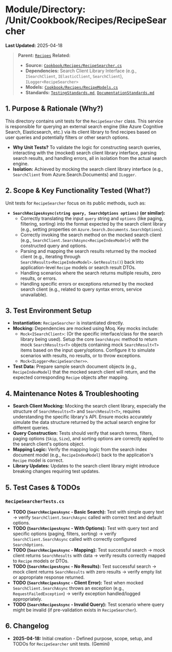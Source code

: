 # Module/Directory: /Unit/Cookbook/Recipes/RecipeSearcher

**Last Updated:** 2025-04-18

> **Parent:** [`Recipes`](../README.md)
> **Related:**
> * **Source:** [`Cookbook/Recipes/RecipeSearcher.cs`](../../../../../api-server/Cookbook/Recipes/RecipeSearcher.cs)
> * **Dependencies:** Search Client Library Interface (e.g., `ISearchClient`, `IElasticClient`, `SearchClient`), `ILogger<RecipeSearcher>`
> * **Models:** [`Cookbook/Recipes/RecipeModels.cs`](../../../../../api-server/Cookbook/Recipes/RecipeModels.cs)
> * **Standards:** [`TestingStandards.md`](../../../../../Docs/Development/TestingStandards.md), [`DocumentationStandards.md`](../../../../../Docs/Development/DocumentationStandards.md)

## 1. Purpose & Rationale (Why?)

This directory contains unit tests for the `RecipeSearcher` class. This service is responsible for querying an external search engine (like Azure Cognitive Search, Elasticsearch, etc.) via its client library to find recipes based on user queries and potentially filters or other search options.

* **Why Unit Tests?** To validate the logic for constructing search queries, interacting with the (mocked) search client library interface, parsing search results, and handling errors, all in isolation from the actual search engine.
* **Isolation:** Achieved by mocking the search client library interface (e.g., `SearchClient` from Azure.Search.Documents) and `ILogger`.

## 2. Scope & Key Functionality Tested (What?)

Unit tests for `RecipeSearcher` focus on its public methods, such as:

* **`SearchRecipesAsync(string query, SearchOptions options)` (or similar):**
    * Correctly translating the input `query` string and `options` (like paging, filtering, sorting) into the format expected by the search client library (e.g., setting properties on `Azure.Search.Documents.SearchOptions`).
    * Correctly invoking the search method on the mocked search client (e.g., `SearchClient.SearchAsync<RecipeIndexModel>`) with the constructed query and options.
    * Parsing and mapping the search results returned by the mocked client (e.g., iterating through `SearchResults<RecipeIndexModel>.GetResults()`) back into application-level `Recipe` models or search result DTOs.
    * Handling scenarios where the search returns multiple results, zero results, or errors.
    * Handling specific errors or exceptions returned by the mocked search client (e.g., related to query syntax errors, service unavailable).

## 3. Test Environment Setup

* **Instantiation:** `RecipeSearcher` is instantiated directly.
* **Mocking:** Dependencies are mocked using Moq. Key mocks include:
    * `Mock<ISearchClient>`: (Or the specific interface/class for the search library being used). Setup the core `SearchAsync` method to return mock `SearchResults<T>` objects containing mock `SearchResult<T>` items based on the input query/options. Configure it to simulate scenarios with results, no results, or to throw exceptions.
    * `Mock<ILogger<RecipeSearcher>>`.
* **Test Data:** Prepare sample search document objects (e.g., `RecipeIndexModel`) that the mocked search client will return, and the expected corresponding `Recipe` objects after mapping.

## 4. Maintenance Notes & Troubleshooting

* **Search Client Mocking:** Mocking the search client library, especially the structure of `SearchResults<T>` and `SearchResult<T>`, requires understanding the specific library's API. Ensure mocks accurately simulate the data structure returned by the actual search engine for different queries.
* **Query Construction:** Tests should verify that search terms, filters, paging options (`Skip`, `Size`), and sorting options are correctly applied to the search client's options object.
* **Mapping Logic:** Verify the mapping logic from the search index document model (e.g., `RecipeIndexModel`) back to the application's `Recipe` model is correct.
* **Library Updates:** Updates to the search client library might introduce breaking changes requiring test updates.

## 5. Test Cases & TODOs

### `RecipeSearcherTests.cs`
* **TODO (`SearchRecipesAsync` - Basic Search):** Test with simple query text -> verify `SearchClient.SearchAsync` called with correct text and default options.
* **TODO (`SearchRecipesAsync` - With Options):** Test with query text and specific options (paging, filters, sorting) -> verify `SearchClient.SearchAsync` called with correctly configured `SearchOptions`.
* **TODO (`SearchRecipesAsync` - Mapping):** Test successful search -> mock client returns `SearchResults` with data -> verify results correctly mapped to `Recipe` models or DTOs.
* **TODO (`SearchRecipesAsync` - No Results):** Test successful search -> mock client returns `SearchResults` with zero results -> verify empty list or appropriate response returned.
* **TODO (`SearchRecipesAsync` - Client Error):** Test when mocked `SearchClient.SearchAsync` throws an exception (e.g., `RequestFailedException`) -> verify exception handled/logged appropriately.
* **TODO (`SearchRecipesAsync` - Invalid Query):** Test scenario where query might be invalid (if pre-validation exists in `RecipeSearcher`).

## 6. Changelog

* **2025-04-18:** Initial creation - Defined purpose, scope, setup, and TODOs for `RecipeSearcher` unit tests. (Gemini)

